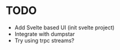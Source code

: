 # TODO

- Add Svelte based UI (init svelte project)
- Integrate with dumpstar
- Try using trpc streams?

